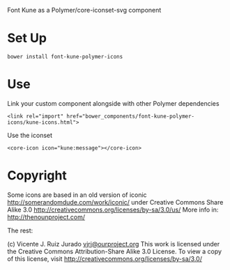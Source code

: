 
Font Kune as a Polymer/core-iconset-svg component

# Set Up

    bower install font-kune-polymer-icons

# Use

Link your custom component alongside with other Polymer dependencies

    <link rel="import" href="bower_components/font-kune-polymer-icons/kune-icons.html">

Use the iconset

    <core-icon icon="kune:message"></core-icon>

# Copyright 

Some icons are based in an old version of iconic 
http://somerandomdude.com/work/iconic/
under Creative Commons Share Alike 3.0
http://creativecommons.org/licenses/by-sa/3.0/us/
More info in: http://thenounproject.com/

The rest:

(c) Vicente J. Ruiz Jurado <vjrj@ourproject.org>
This work is licensed under the Creative Commons Attribution-Share Alike 3.0
License. To view a copy of this license, visit
http://creativecommons.org/licenses/by-sa/3.0/

